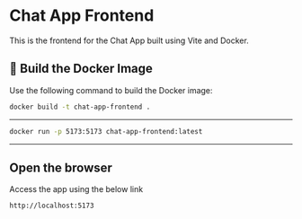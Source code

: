 # Chat App Frontend

This is the frontend for the Chat App built using Vite and Docker.

## 🚀 Build the Docker Image

Use the following command to build the Docker image:

```bash
docker build -t chat-app-frontend .
```

---

```bash
docker run -p 5173:5173 chat-app-frontend:latest
```

---

## Open the browser

Access the app using the below link

```bash
http://localhost:5173
```

